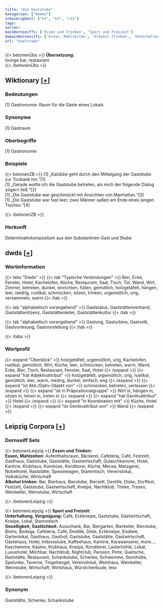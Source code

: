 ```yaml
---
title: "die Gaststube"
kategorien: ["Nomen"]
schwierigkeit: ["k1", "h3", "r15"]
tags:
series:
mainDornseiffs: ['Essen und Trinken', 'Sport und Freizeit']
domainDornseiffs: ['Essen, Mahlzeiten', 'Alkohol trinken', 'Unterhaltung, Vergnügung', 'Geselligkeit, Gastlichkeit']
url: "Gaststube"
---
```


{{< betonenÜbs >}}
**Übersetzung:**  
lounge bar, restaurant  
{{< /betonenÜbs >}}

## Wiktionary [[+](https://de.wiktionary.org/wiki/Gaststube)]

### Bedeutungen
[1] Gastronomie: Raum für die Gäste eines Lokals  

### Synonyme
[1] Gastraum  

### Oberbegriffe
[1] Gastronomie  

### Beispiele
{{< betonenZB >}}
[1] „Kalübbe geht durch den Mittelgang der Gaststube zur Tonbank hin.“[1]  
[1] „Gerade wollte ich die Gaststube betreten, als mich der folgende Dialog zögern ließ.“[2]  
[1] „Die Gaststube war geschmückt mit Ansichten von Manhattan.“[3]  
[1] „Die Gaststube war fast leer; zwei Männer saßen am Ende eines langen Tisches.“[4]  

{{< /betonenZB >}}
### Herkunft
Determinativkompositum aus den Substantiven Gast und Stube  



## dwds [[+](https://www.dwds.de/wb/Gaststube)]

### Wortinformation
{{< tabs "Dwds" >}}
{{< tab "Typische Verbindungen" >}}
Bier, Ecke, Fenster, Hotel, Kachelofen, Küche, Restaurant, Saal, Tisch, Tür, Wand, Wirt, Zimmer, betreten, dunkel, einrichten, füllen, gemütlich, holzgetäfelt, hängen, leer, niedrig, rustikal, schmücken, sitzen, trinken, urgemütlich, urig, versammeln, warm
{{< /tab >}}

{{< tab "alphabetisch vorangehend" >}}
Gaststatus, Gaststättenverband, Gaststättenlizenz, Gaststättenleiter, Gaststättenkultur
{{< /tab >}}

{{< tab "alphabetisch vorangehend" >}}
Gastung, Gasturbine, Gastvolk, Gastvorlesung, Gastvorstellung
{{< /tab >}}

{{< /tabs >}}

### Wortprofil
{{< expand "Überblick" >}} holzgetäfelt, urgemütlich, urig, Kachelofen, rustikal, gemütlich, Wirt, Küche, leer, schmücken, betreten, warm, Wand, Ecke, Bier, Tisch, Restaurant, Fenster, Saal, Hotel {{< /expand >}}
{{< expand "hat Adjektivattribut" >}} holzgetäfelt, urgemütlich, urig, rustikal, gemütlich, leer, warm, niedrig, dunkel, einfach, eng {{< /expand >}}
{{< expand "ist Akk./Dativ-Objekt von" >}} schmücken, betreten, verlassen {{< /expand >}}
{{< expand "ist in Präpositionalgruppe" >}} Wirt in, hängen in, sitzen in, hören in, treten in {{< /expand >}}
{{< expand "hat Genitivattribut" >}} Hotel {{< /expand >}}
{{< expand "in Koordination mit" >}} Küche, Hotel {{< /expand >}}
{{< expand "ist Genitivattribut von" >}} Wand {{< /expand >}}

## Leipzig Corpora [[+](https://corpora.uni-leipzig.de/en/res?word=Gaststube&corpusId=deu_newscrawl-public_2018)]

### Dornseiff Sets
{{< betonenLeipzig >}}
**Essen und Trinken:**  
**Essen, Mahlzeiten:** Aufenthaltsraum, Bäckerei, Cafeteria, Café, Festzelt, Gasthaus, Gaststube, Gaststätte, Gastwirtschaft, Gulaschkanone, Hotel, Kantine, Klubhaus, Kombüse, Konditorei, Küche, Mensa, Metzgerei, Nobelhotel, Raststätte, Speisewagen, Stammtisch, Vereinslokal, Volksküche, Wirtschaft  
**Alkohol trinken:** Bar, Bierhaus, Bierstube, Bierzelt, Destille, Disko, Dorffest, Festzelt, Gaststube, Gastwirtschaft, Kneipe, Nachtklub, Theke, Tresen, Weinkeller, Weinstube, Wirtschaft  

{{< /betonenLeipzig >}}


{{< betonenLeipzig >}}
**Sport und Freizeit:**  
**Unterhaltung, Vergnügung:** Café, Eckkneipe, Gaststube, Gastwirtschaft, Kneipe, Lokal, Stammtisch  
**Geselligkeit, Gastlichkeit:** Ausschank, Bar, Biergarten, Bierkeller, Bierstube, Bistro, Bodega, Cafeteria, Café, Destille, Diele, Eckkneipe, Eisdiele, Gartenlokal, Gasthaus, Gasthof, Gaststube, Gaststätte, Gastwirtschaft, Gästehaus, Hotel, Imbissstube, Kaffeehaus, Kantine, Karawanserei, more..., Kaschemme, Kasino, Klubhaus, Kneipe, Konditorei, Lasterhöhle, Lokal, Luxushotel, Milchbar, Nachtklub, Nightclub, Pension, Pinte, Quetsche, Raststätte, Restaurant, Schankstube, Schenke, Schwemme, Sennhütte, Spelunke, Taverne, Tingeltangel, Vereinslokal, Weinhaus, Weinkeller, Weinstube, Wirtschaft, Wirtshaus, Würstchenbude, less  

{{< /betonenLeipzig >}}

### Synonym
Gaststätte, Schenke, Schankstube

